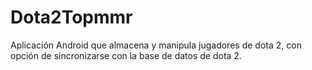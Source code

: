 # Dota2Topmmr
Aplicación Android que almacena y manipula jugadores de dota 2, con opción de sincronizarse con la base de datos de dota 2.
